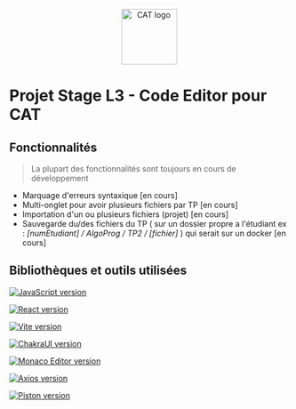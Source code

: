 <p align="center">
  <a href="https://www.cat.savoircoder.fr/accueil/" target="_blank" rel="noopener noreferrer">
    <img width="100" src="https://www.cat.savoircoder.fr/static/moulinette/img/logo/home_logo.png" alt="CAT logo">
  </a>
</p>

# Projet Stage L3 - Code Editor pour CAT

## Fonctionnalités

> La plupart des fonctionnalités sont toujours en cours de développement

- Marquage d'erreurs syntaxique \[en cours]
- Multi-onglet pour avoir plusieurs fichiers par TP \[en cours]
- Importation d'un ou plusieurs fichiers (projet) \[en cours]
- Sauvegarde du/des fichiers du TP ( sur un dossier propre a l'étudiant ex : *\[numEtudiant] / AlgoProg / TP2 / \[fichier]* ) qui serait sur un docker \[en cours]

## Bibliothèques et outils utilisées

[![JavaScript version](https://img.shields.io/badge/JavaScript-%23F7DF1E?style=for-the-badge&logo=javascript&labelColor=grey)](https://developer.mozilla.org/fr/docs/Web/JavaScript)

[![React version](https://img.shields.io/badge/React%20v18.3.1-%2361DAFB?style=for-the-badge&logo=react&labelColor=grey)](https://fr.legacy.reactjs.org/)

[![Vite version](https://img.shields.io/badge/Vite%20v1.6.8-%23646CFF?style=for-the-badge&logo=vite&labelColor=grey)](https://vitejs.fr/)

[![ChakraUI version](https://img.shields.io/badge/Chakra%20v2.8.2-%23319795?style=for-the-badge&logo=chakraui&labelColor=grey)](https://v2.chakra-ui.com/docs/components)

[![Monaco Editor version](https://img.shields.io/badge/Monaco%20Editor%20v0.48.0-%23007ACC?style=for-the-badge&logo=visualstudiocode&logoColor=%23007ACC&labelColor=grey)](https://microsoft.github.io/monaco-editor/docs.html)

[![Axios version](https://img.shields.io/badge/Axios%20v1.6.8-%235A29E4?style=for-the-badge&logo=axios&logoColor=%235A29E4&labelColor=grey)](https://axios-http.com/fr/docs/intro)

[![Piston version](https://img.shields.io/badge/Piston-rgb(67%2C126%2C180)?style=for-the-badge&labelColor=black)](https://piston.readthedocs.io/en/latest/)

<!--
|    Outil           |    Version                                                                                                                              |
|--------------------|:----------------------------------------------------------------------------------------------------------------------------------------|
|    Vite JS         |    [![Vite version](https://img.shields.io/badge/v5.2.11-blue?logo=vite&labelColor=grey)](https://vitejs.fr/)                           |
|    Chakra UI       |    [![Chakra version](https://img.shields.io/badge/v2.8.2-blue?logo=chakraui&labelColor=grey)](https://v2.chakra-ui.com/docs/components)|
|    Monaco Editor   |    [![MonacoEditor version](https://img.shields.io/badge/v0.48.0-blue)](https://microsoft.github.io/monaco-editor/docs.html)            |
|    Axios           |    [![Axios version](https://img.shields.io/badge/v1.6.8-blue?logo=axios&labelColor=grey)](https://axios-http.com/fr/docs/intro)        |
|    Piston          |    [![Piston version](https://img.shields.io/badge/x-blue)](https://piston.readthedocs.io/en/latest/)                                   |
-->
